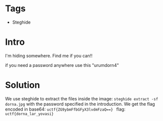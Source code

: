 # Tags
- Steghide

# Intro

I'm hiding somewhere. Find me if you can!!

if you need a password anywhere use this "urumdorn4"

# Solution

We use steghide to extract the files inside the image: `steghide extract -sf dorna.jpg` with the password specified in the introduction.
We get the flag encoded in base64: `uctf{ZG9ybmFfbGFyX3lvdmFzaQ==} `
flag: `uctf{dorna_lar_yovasi}`